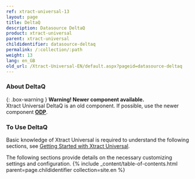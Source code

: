 ```yaml
---
ref: xtract-universal-13
layout: page
title: DeltaQ
description: Datasource DeltaQ
product: xtract-universal
parent: xtract-universal
childidentifier: datasource-deltaq
permalink: /:collection/:path
weight: 13
lang: en_GB
old_url: /Xtract-Universal-EN/default.aspx?pageid=datasource-deltaq
---
```

### About DeltaQ

{: .box-warning } 
**Warning! Newer component available.**<br>
Xtract Universal DeltaQ is an old component. If possible, use the newer component **[ODP](./odp)**.

### To Use DeltaQ
Basic knowledge of Xtract Universal is required to understand the following sections, see [Getting Started with Xtract Universal](../getting-started).

The following sections provide details on the necessary customizing settings and configuration.
{% include _content/table-of-contents.html parent=page.childidentifier collection=site.en %}

